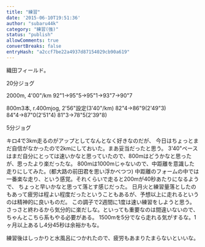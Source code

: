 ```yaml
---
title: "練習"
date: '2015-06-10T19:51:36'
author: "subaru44k"
category: "練習(強)"
status: "publish"
allowComments: true
convertBreaks: false
entryHash: "a2ccf7be22a4937d87154029cb90a619"
---
```

織田フィールド。

20分ジョグ

2000m, 4'00"/km
92"1→95"5→95"1→93"7→90"7

800m3本, r.400mjog, 2'56"設定(3'40"/km)
82"4→86"9(2'49"3)
84"4→87"0(2'51"4)
81"3→78"5(2'39"8)

5分ジョグ

キロ4で3km走るのがアップとしてなんとなく好きなのだが、
今日はちょっとまだ自信がなかったので2kmにしておいた。まあ妥当だったと思う。
3'40"ペースはまだ自分にとっては速いかなと思っていたので、800mはどうかなと思ったが、思ったより楽だったな。
800mは1000mじゃないので、中距離を意識した走りにしてみた。(都大路の前田君を思い浮かべつつ)
中距離のフォームの中では一番楽な走り、という感覚。それくらいで走ると200mが40秒あたりになるようで、
ちょっと早いかなと思って落とす感じだった。
日月火と練習量落としたのもあって疲労は程よい程度だったということもあるが、予想以上に走れるというのは精神的に良いものだ。
この調子で2週間に1度は速い練習をしようと思う。さっさと終わるから気分的に楽だしな。といっても重要なのは間違いないので、
ちゃんとこちら系もやる必要がある。
1500mを5分でなら走れる気がするな。1ヶ月以上あるし4分45秒は余裕かもな。

練習後はしっかりと水風呂につかれたので、疲労もあまりたまらないといいな。
